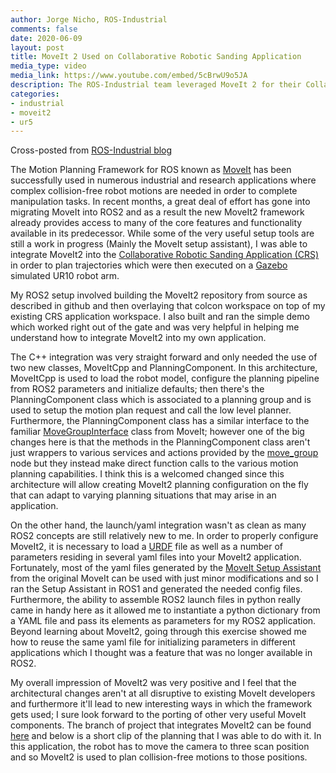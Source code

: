 ```yaml
---
author: Jorge Nicho, ROS-Industrial
comments: false
date: 2020-06-09
layout: post
title: MoveIt 2 Used on Collaborative Robotic Sanding Application
media_type: video
media_link: https://www.youtube.com/embed/5cBrwU9o5JA
description: The ROS-Industrial team leveraged MoveIt 2 for their Collaborative Robotic Sanding Application.
categories:
- industrial
- moveit2
- ur5
---
```


Cross-posted from <a href="https://rosindustrial.org/news/2020/4/29/using-moveit2-on-a-industrial-open-source-application" target="_blank">ROS-Industrial blog</a>

The Motion Planning Framework for ROS known as [MoveIt](/) has been successfully used in numerous industrial and research applications where complex collision-free robot motions are needed in order to complete manipulation tasks. In recent months, a great deal of effort has gone into migrating MoveIt into ROS2 and as a result the new MoveIt2 framework already provides access to many of the core features and functionality available in its predecessor. While some of the very useful setup tools are still a work in progress (Mainly the MoveIt setup assistant), I was able to integrate MoveIt2 into the <a href="https://github.com/swri-robotics/collaborative-robotic-sanding" target="_blank">Collaborative Robotic Sanding Application (CRS)</a> in order to plan trajectories which were then executed on a <a href="http://gazebosim.org/" target="_blank">Gazebo</a> simulated UR10 robot arm.

My ROS2 setup involved building the MoveIt2 repository from source as described in github and then overlaying that colcon workspace on top of my existing CRS application workspace. I also built and ran the simple demo which worked right out of the gate and was very helpful in helping me understand how to integrate MoveIt2 into my own application.

The C++ integration was very straight forward and only needed the use of two new classes, MoveItCpp and PlanningComponent. In this architecture, MoveItCpp is used to load the robot model, configure the planning pipeline from ROS2 parameters and initialize defaults; then there's the PlanningComponent class which is associated to a planning group and is used to setup the motion plan request and call the low level planner. Furthermore, the PlanningComponent class has a similar interface to the familiar <a href="http://docs.ros.org/melodic/api/moveit_ros_planning_interface/html/classmoveit_1_1planning__interface_1_1MoveGroupInterface.html" target="_blanl">MoveGroupInterface</a> class from MoveIt; however one of the big changes here is that the methods in the PlanningComponent class aren't just wrappers to various services and actions provided by the [move_group](/documentation/concepts/) node but they instead make direct function calls to the various motion planning capabilities. I think this is a welcomed changed since this architecture will allow creating MoveIt2 planning configuration on the fly that can adapt to varying planning situations that may arise in an application.

On the other hand, the launch/yaml integration wasn't as clean as many ROS2 concepts are still relatively new to me. In order to properly configure MoveIt2, it is necessary to load a <a href="http://wiki.ros.org/urdf" target="_blank">URDF</a> file as well as a number of parameters residing in several yaml files into your MoveIt2 application. Fortunately, most of the yaml files generated by the <a href="https://ros-planning.github.io/moveit_tutorials/doc/setup_assistant/setup_assistant_tutorial.html" target="_blank">MoveIt Setup Assistant</a> from the original MoveIt can be used with just minor modifications and so I ran the Setup Assistant in ROS1 and generated the needed config files. Furthermore, the ability to assemble ROS2 launch files in python really came in handy here as it allowed me to instantiate a python dictionary from a YAML file and pass its elements as parameters for my ROS2 application. Beyond learning about MoveIt2, going through this exercise showed me how to reuse the same yaml file for initializing parameters in different applications which I thought was a feature that was no longer available in ROS2.

My overall impression of MoveIt2 was very positive and I feel that the architectural changes aren't at all disruptive to existing MoveIt developers and furthermore it'll lead to new interesting ways in which the framework gets used; I sure look forward to the porting of other very useful MoveIt components. The branch of project that integrates MoveIt2 can be found <a href="https://github.com/swri-robotics/collaborative-robotic-sanding/tree/moveit2-integration-test" target="_blank">here</a> and below is a short clip of the planning that I was able to do with it. In this application, the robot has to move the camera to three scan position and so MoveIt2 is used to plan collision-free motions to those positions.
